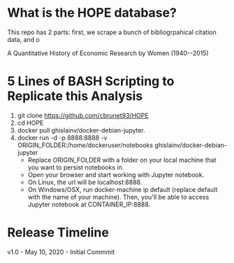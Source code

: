 
# What is the HOPE database?

This repo has 2 parts: first, we scrape a bunch of bibliogrpahical citation data, and o

A Quantitative History of Economic Research by Women (1940--2015)

# 5 Lines of BASH Scripting to Replicate this Analysis 

1. git clone  https://github.com/cbrunet93/HOPE
2. cd HOPE
3. docker pull ghislainv/docker-debian-jupyter.
4.  docker run -d -p 8888:8888 -v ORIGIN_FOLDER:/home/dockeruser/notebooks ghislainv/docker-debian-jupyter
    - Replace ORIGIN_FOLDER with a folder on your local machine that you want to persist notebooks in.
    - Open your browser and start working with Jupyter notebook.
    - On Linux, the url will be localhost:8888.
    - On Windows/OSX, run docker-machine ip default (replace default with the name of your machine). Then, you'll be able to access     
    Jupyter notebook at CONTAINER_IP:8888.

# Release Timeline

v1.0 - May 10, 2020 - Initial Commmit

